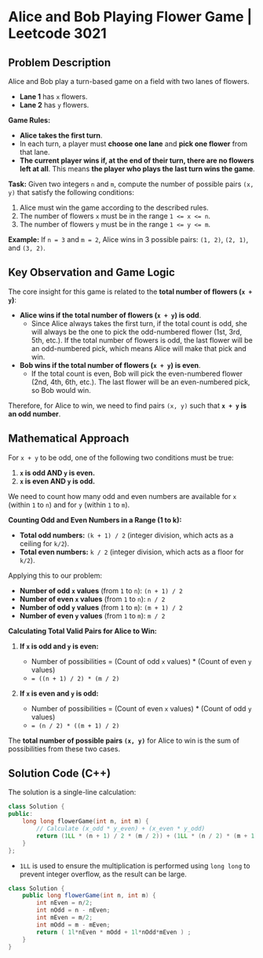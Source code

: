 
# Alice and Bob Playing Flower Game | Leetcode 3021


## Problem Description

Alice and Bob play a turn-based game on a field with two lanes of flowers.
*   **Lane 1** has `x` flowers.
*   **Lane 2** has `y` flowers.

**Game Rules:**
*   **Alice takes the first turn**.
*   In each turn, a player must **choose one lane** and **pick one flower** from that lane.
*   **The current player wins if, at the end of their turn, there are no flowers left at all**. This means **the player who plays the last turn wins the game**.

**Task:**
Given two integers `n` and `m`, compute the number of possible pairs `(x, y)` that satisfy the following conditions:
1.  Alice must win the game according to the described rules.
2.  The number of flowers `x` must be in the range `1 <= x <= n`.
3.  The number of flowers `y` must be in the range `1 <= y <= m`.

**Example:**
If `n = 3` and `m = 2`, Alice wins in 3 possible pairs: `(1, 2)`, `(2, 1)`, and `(3, 2)`.

## Key Observation and Game Logic

The core insight for this game is related to the **total number of flowers (`x + y`)**:

*   **Alice wins if the total number of flowers (`x + y`) is odd**.
    *   Since Alice always takes the first turn, if the total count is odd, she will always be the one to pick the odd-numbered flower (1st, 3rd, 5th, etc.). If the total number of flowers is odd, the last flower will be an odd-numbered pick, which means Alice will make that pick and win.
*   **Bob wins if the total number of flowers (`x + y`) is even**.
    *   If the total count is even, Bob will pick the even-numbered flower (2nd, 4th, 6th, etc.). The last flower will be an even-numbered pick, so Bob would win.

Therefore, for Alice to win, we need to find pairs `(x, y)` such that **`x + y` is an odd number**.

## Mathematical Approach

For `x + y` to be odd, one of the following two conditions must be true:
1.  **`x` is odd AND `y` is even.**
2.  **`x` is even AND `y` is odd.**

We need to count how many odd and even numbers are available for `x` (within `1` to `n`) and for `y` (within `1` to `m`).

**Counting Odd and Even Numbers in a Range (1 to k):**
*   **Total odd numbers:** `(k + 1) / 2` (integer division, which acts as a ceiling for `k/2`).
*   **Total even numbers:** `k / 2` (integer division, which acts as a floor for `k/2`).

Applying this to our problem:
*   **Number of odd `x` values** (from `1` to `n`): `(n + 1) / 2`
*   **Number of even `x` values** (from `1` to `n`): `n / 2`
*   **Number of odd `y` values** (from `1` to `m`): `(m + 1) / 2`
*   **Number of even `y` values** (from `1` to `m`): `m / 2`

**Calculating Total Valid Pairs for Alice to Win:**

1.  **If `x` is odd and `y` is even:**
    *   Number of possibilities = (Count of odd `x` values) \* (Count of even `y` values)
    *   `= ((n + 1) / 2) * (m / 2)`

2.  **If `x` is even and `y` is odd:**
    *   Number of possibilities = (Count of even `x` values) \* (Count of odd `y` values)
    *   `= (n / 2) * ((m + 1) / 2)`

The **total number of possible pairs `(x, y)`** for Alice to win is the sum of possibilities from these two cases.

## Solution Code (C++)

The solution is a single-line calculation:

```cpp
class Solution {
public:
    long long flowerGame(int n, int m) {
        // Calculate (x_odd * y_even) + (x_even * y_odd)
        return (1LL * (n + 1) / 2 * (m / 2)) + (1LL * (n / 2) * (m + 1) / 2);
    }
};
```
*   `1LL` is used to ensure the multiplication is performed using `long long` to prevent integer overflow, as the result can be large.
```java
class Solution {
    public long flowerGame(int n, int m) {
        int nEven = n/2;
        int nOdd = n - nEven;
        int mEven = m/2;
        int mOdd = m - mEven;
        return ( 1l*nEven * mOdd + 1l*nOdd*mEven ) ;
    }
}
```